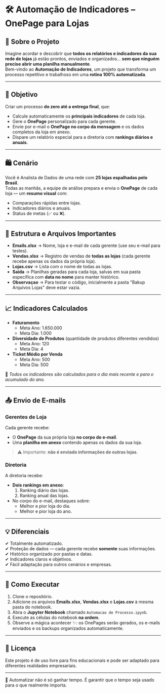 # 🛠️ Automação de Indicadores – OnePage para Lojas

## 📌 Sobre o Projeto
Imagine acordar e descobrir que **todos os relatórios e indicadores da sua rede de lojas** já estão prontos, enviados e organizados… **sem que ninguém precise abrir uma planilha manualmente**.  
Bem-vindo ao **Automação de Indicadores**, um projeto que transforma um processo repetitivo e trabalhoso em uma **rotina 100% automatizada**.

---

## 🎯 Objetivo
Criar um processo **do zero até a entrega final**, que:
- Calcule automaticamente os **principais indicadores** de cada loja.
- Gere o **OnePage** personalizado para cada gerente.
- Envie por e-mail o **OnePage no corpo da mensagem** e os dados completos da loja em anexo.
- Dispare um relatório especial para a diretoria com **rankings diários e anuais**.

---

## 🛍️ Cenário
Você é Analista de Dados de uma rede com **25 lojas espalhadas pelo Brasil**.  
Todas as manhãs, a equipe de análise prepara e envia o **OnePage** de cada loja — um **resumo visual** com:
- Comparações rápidas entre lojas.
- Indicadores diários e anuais.
- Status de metas (✅ ou ❌).

---

## 📂 Estrutura e Arquivos Importantes
- **Emails.xlsx** → Nome, loja e e-mail de cada gerente (use seu e-mail para testes).
- **Vendas.xlsx** → Registro de vendas de **todas as lojas** (cada gerente recebe apenas os dados da própria loja).
- **Lojas.csv** → Lista com o nome de todas as lojas.
- **Saída** → Planilhas geradas para cada loja, salvas em sua pasta específica com **data no nome** para manter histórico.
- **Observaçao** → Para testar o código, inicialmente a pasta "Bakup Arquivos Lojas" deve estar vazia. 

---

## 📈 Indicadores Calculados
- **Faturamento**  
  - Meta Ano: 1.650.000  
  - Meta Dia: 1.000  
- **Diversidade de Produtos** (quantidade de produtos diferentes vendidos)  
  - Meta Ano: 120  
  - Meta Dia: 4  
- **Ticket Médio por Venda**  
  - Meta Ano: 500  
  - Meta Dia: 500  

📌 *Todos os indicadores são calculados para o dia mais recente e para o acumulado do ano.*

---

## 📤 Envio de E-mails

### Gerentes de Loja
Cada gerente recebe:
- O **OnePage** da sua própria loja **no corpo do e-mail**.  
- Uma **planilha em anexo** contendo apenas os dados da sua loja.  
> ⚠️ Importante: **não é enviado informações de outras lojas**.

### Diretoria
A diretoria recebe:
- **Dois rankings em anexo**:  
  1. Ranking diário das lojas.  
  2. Ranking anual das lojas.  
- No corpo do e-mail, destaques sobre:  
  - Melhor e pior loja do dia.  
  - Melhor e pior loja do ano.

---

## 💡 Diferenciais
✔ Totalmente automatizado.  
✔ Proteção de dados — cada gerente recebe **somente** suas informações.  
✔ Histórico organizado por pastas e datas.  
✔ Indicadores claros e objetivos.  
✔ Fácil adaptação para outros cenários e empresas.

---

## 🚀 Como Executar
1. Clone o repositório.
2. Adicione os arquivos **Emails.xlsx**, **Vendas.xlsx** e **Lojas.csv** à mesma pasta do notebook.
3. Abra o **Jupyter Notebook** chamado `Automacao de Processo.ipynb`.
4. Execute as células do notebook **na ordem**.
5. Observe a mágica acontecer ✨: os OnePages serão gerados, os e-mails enviados e os backups organizados automaticamente.

---

## 📜 Licença
Este projeto é de uso livre para fins educacionais e pode ser adaptado para diferentes realidades empresariais.

---

💌 Automatizar não é só ganhar tempo. É garantir que o tempo seja usado para o que realmente importa.

